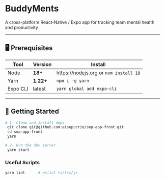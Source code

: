 # BuddyMents

A cross-platform React-Native / Expo app for tracking team mental health and productivity



---

## 🖥  Prerequisites
| Tool | Version | Install |
|------|---------|---------|
| Node | **18+** | <https://nodejs.org> or `nvm install 18` |
| Yarn | **1.22+** | `npm i -g yarn` |
| Expo CLI | latest | `yarn global add expo-cli` |


---

## 🚀  Getting Started
```bash
# 1- Clone and install deps
 git clone git@github.com:aisepucrio/smp-app-front.git
 cd smp-app-front
 yarn

# 2- Run the dev server
 yarn start
```

### Useful Scripts
```bash
yarn lint      # eslint ts/tsx/js
```